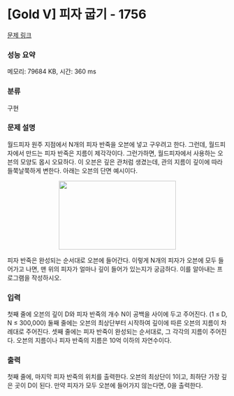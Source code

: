 # [Gold V] 피자 굽기 - 1756 

[문제 링크](https://www.acmicpc.net/problem/1756) 

### 성능 요약

메모리: 79684 KB, 시간: 360 ms

### 분류

구현

### 문제 설명

<p>월드피자 원주 지점에서 N개의 피자 반죽을 오븐에 넣고 구우려고 한다. 그런데, 월드피자에서 만드는 피자 반죽은 지름이 제각각이다. 그런가하면, 월드피자에서 사용하는 오븐의 모양도 몹시 오묘하다. 이 오븐은 깊은 관처럼 생겼는데, 관의 지름이 깊이에 따라 들쭉날쭉하게 변한다. 아래는 오븐의 단면 예시이다.</p>

<p style="text-align: center;"><img alt="" src="" style="height:157px; width:268px"></p>

<p>피자 반죽은 완성되는 순서대로 오븐에 들어간다. 이렇게 N개의 피자가 오븐에 모두 들어가고 나면, 맨 위의 피자가 얼마나 깊이 들어가 있는지가 궁금하다. 이를 알아내는 프로그램을 작성하시오.</p>

### 입력 

 <p>첫째 줄에 오븐의 깊이 D와 피자 반죽의 개수 N이 공백을 사이에 두고 주어진다. (1 ≤ D, N ≤ 300,000) 둘째 줄에는 오븐의 최상단부터 시작하여 깊이에 따른 오븐의 지름이 차례대로 주어진다. 셋째 줄에는 피자 반죽이 완성되는 순서대로, 그 각각의 지름이 주어진다. 오븐의 지름이나 피자 반죽의 지름은 10억 이하의 자연수이다.</p>

### 출력 

 <p>첫째 줄에, 마지막 피자 반죽의 위치를 출력한다. 오븐의 최상단이 1이고, 최하단 가장 깊은 곳이 D이 된다. 만약 피자가 모두 오븐에 들어가지 않는다면, 0을 출력한다.</p>

